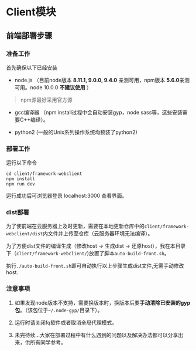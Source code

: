 # Client模块

## 前端部署步骤
### 准备工作
首先确保以下已经安装

* node.js （目前node版本 **8.11.1, 9.0.0, 9.4.0** 亲测可用，npm版本 **5.6.0**亲测可用。node 10.0.0 **不建议使用** ）
> npm源最好采用官方源

* gcc编译器 （npm install过程中会自动安装gyp，node sass等，这些安装需要C++编译）。

* python2 (一般的Unix系列操作系统均预装了python2)

### 部署工作
运行以下命令

```
cd client/framework-webclient
npm install
npm run dev
```

运行成功后可浏览器登录 localhost:3000 查看界面。

### dist部署
为了使前端在云服务器上及时更新，需要在本地更新仓库中的`client/framework-webclient/dist`内文件并上传至仓库（云服务器环境无法编译）。

为了方便dist文件的编译生成（修改host -> 生成dist -> 还原host），我在本目录下（`client/framework-webclient/`)放置了脚本`auto-build-front.sh`。

执行`./auto-build-front.sh`即可自动执行以上步骤生成dist文件,无需手动修改host.


### 注意事项

1. 如果发现node版本不支持，需要换版本时，换版本后要**手动清除已安装的gyp包**。（该包位于`~/.node-gyp/`目录下）。

2. 运行时请关闭fq软件或者取消全局代理模式。

2. 未完待续...大家在部署过程中有什么遇到的问题以及解决办法都可以分享出来，供所有同学参考。
